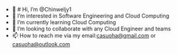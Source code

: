 - 👋 # Hi, I’m @ChinweIjy1
- 👀 I’m interested in Software Engineering and Cloud Computing
- 🌱 I’m currently learning Cloud Computing 
- 💞️ I’m looking to collaborate with any Cloud Engineer and teams
- 📫 How to reach me via my email:casuoha@gmail.com or casuoha@outlook.com

<!---
ChinweIjy1/ChinweIjy1 is a ✨ special ✨ repository because its `README.md` (this file) appears on your GitHub profile.
You can click the Preview link to take a look at your changes.
--->
